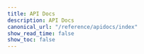 ```yaml
---
title: API Docs
description: API Docs
canonical_url: "/reference/apidocs/index"
show_read_time: false
show_toc: false
---
```


<link rel="stylesheet" type="text/css" href="./reset.css">
<link rel="stylesheet" type="text/css" href="./swagger-ui.css">

<div id="swagger-ui"></div>

<script src="./swagger-ui-bundle.js" charset="UTF-8"></script>
<script src="./swagger-ui-standalone-preset.js" charset="UTF-8"></script>
<script>
    window.addEventListener('load', function() {
      const ui = SwaggerUIBundle({
        url: "./swagger.json",
        dom_id: '#swagger-ui',
        deepLinking: true,
        presets: [
          SwaggerUIBundle.presets.apis,
        //   SwaggerUIStandalonePreset
        ],
        plugins: [
          SwaggerUIBundle.plugins.DownloadUrl
        ],
        // layout: "StandaloneLayout"
      });

      window.swaggerUI = ui;
    });
</script>
